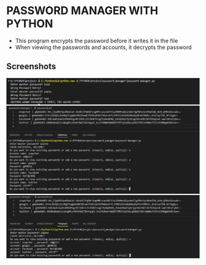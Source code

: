 # PASSWORD MANAGER WITH PYTHON
- This program encrypts the password before it writes it in the file
- When viewing the passwords and accounts, it decrypts the password

## Screenshots
![wrong-password](wrong-password.png)
![add](add.png)
![view](view.png)
